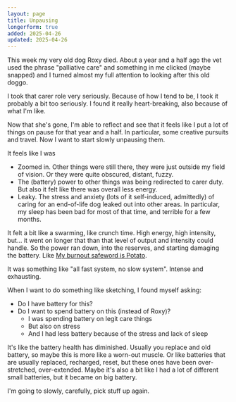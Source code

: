 ```yaml
---
layout: page
title: Unpausing
longerform: true
added: 2025-04-26
updated: 2025-04-26
---
```


This week my very old dog Roxy died. About a year and a half ago the vet used the phrase "palliative care" and something in me clicked (maybe snapped) and I turned almost my full attention to looking after this old doggo. 

I took that carer role very seriously. Because of how I tend to be, I took it probably a bit too seriously. I found it really heart-breaking, also because of what I'm like.

Now that she's gone, I'm able to reflect and see that it feels like I put a lot of things on pause for that year and a half. In particular, some creative pursuits and travel. Now I want to start slowly unpausing them.

It feels like I was

- Zoomed in. Other things were still there, they were just outside my field of vision. Or they were quite obscured, distant, fuzzy.
- The (battery) power to other things was being redirected to carer duty. But also it felt like there was overall less energy.
- Leaky. The stress and anxiety (lots of it self-induced, admittedly) of caring for an end-of-life dog leaked out into other areas. In particular, my sleep has been bad for most of that time, and terrible for a few months.

It felt a bit like a swarming, like crunch time. High energy, high intensity, but... it went on longer that than that level of output and intensity could handle. So the power ran down, into the reserves, and starting damaging the battery. Like [My burnout safeword is Potato](/thinking/potato/).

It was something like "all fast system, no slow system". Intense and exhausting.

When I want to do something like sketching, I found myself asking:

- Do I have battery for this?
- Do I want to spend battery on this (instead of Roxy)?
    - I was spending battery on legit care things
    - But also on stress
    - And I had less battery because of the stress and lack of sleep

It's like the battery health has diminished. Usually you replace and old battery, so maybe this is more like a worn-out muscle. Or like batteries that are usually replaced, recharged, reset, but these ones have been over-stretched, over-extended. Maybe it's also a bit like I had a lot of different small batteries, but it became on big battery.

I'm going to slowly, carefully, pick stuff up again.